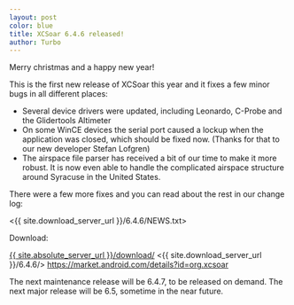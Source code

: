 ```yaml
---
layout: post
color: blue
title: XCSoar 6.4.6 released!
author: Turbo
---
```

Merry christmas and a happy new year!

This is the first new release of XCSoar this year and it fixes a few minor bugs
in all different places:

* Several device drivers were updated, including Leonardo, C-Probe and the
Glidertools Altimeter
* On some WinCE devices the serial port caused a lockup when the application was
closed, which should be fixed now. (Thanks for that to our new developer Stefan
Lofgren)
* The airspace file parser has received a bit of our time to make it more
robust. It is now even able to handle the complicated airspace structure around
Syracuse in the United States.

There were a few more fixes and you can read about the rest in our change log:

 <{{ site.download_server_url }}/6.4.6/NEWS.txt>

Download:

 [{{ site.absolute_server_url }}/download/](/download/index.html)
 <{{ site.download_server_url }}/6.4.6/>
 <https://market.android.com/details?id=org.xcsoar>

The next maintenance release will be 6.4.7, to be released on demand.
The next major release will be 6.5, sometime in the near future.
